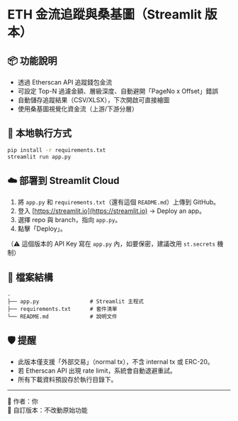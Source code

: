 # ETH 金流追蹤與桑基圖（Streamlit 版本）

## 📦 功能說明
- 透過 Etherscan API 追蹤錢包金流
- 可設定 Top-N 過濾金額、層級深度、自動避開「PageNo x Offset」錯誤
- 自動儲存追蹤結果（CSV/XLSX），下次開啟可直接繪圖
- 使用桑基圖視覺化資金流（上游/下游分層）

## 🚀 本地執行方式
```bash
pip install -r requirements.txt
streamlit run app.py
```

## ☁️ 部署到 Streamlit Cloud
1. 將 `app.py` 和 `requirements.txt`（還有這個 `README.md`）上傳到 GitHub。
2. 登入 [https://streamlit.io](https://streamlit.io) → Deploy an app。
3. 選擇 repo 與 branch，指向 `app.py`。
4. 點擊「Deploy」。

（⚠️ 這個版本的 API Key 寫在 `app.py` 內，如要保密，建議改用 `st.secrets` 機制）

## 📂 檔案結構
```
.
├── app.py                # Streamlit 主程式
├── requirements.txt      # 套件清單
└── README.md             # 說明文件
```

## 🛡️ 提醒
- 此版本僅支援「外部交易」（normal tx），不含 internal tx 或 ERC-20。
- 若 Etherscan API 出現 rate limit，系統會自動退避重試。
- 所有下載資料預設存於執行目錄下。

---
📌 作者：你  
📅 自訂版本：不改動原始功能

